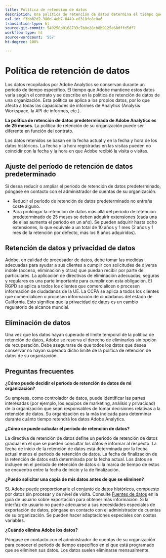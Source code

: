 ```yaml
---
title: Política de retención de datos
description: Una política de retención de datos determina el tiempo que Adobe almacena los datos.
exl-id: f3bb02d2-380d-4eb7-8449-e0318fc8c0a6
translation-type: ht
source-git-commit: 549258b0168733c7b0e28cb8b9125e68dffd5df7
workflow-type: ht
source-wordcount: '557'
ht-degree: 100%

---
```


# Política de retención de datos

Los datos recopilados por Adobe Analytics se conservan durante un período de tiempo específico. El tiempo que Adobe mantiene estos datos varía según el contrato y se describe en la política de retención de datos de una organización. Esta política se aplica a los propios datos, por lo que afecta a todas las capacidades de informes de Analytics (Analysis Workspace, la API de informes, etc.).

**La política de retención de datos predeterminada de Adobe Analytics es de 25 meses.** La política de retención de su organización puede ser diferente en función del contrato.

Los datos retenidos se basan en la fecha actual y en la fecha y hora de los datos históricos. La fecha y la hora registradas en las visitas pueden no coincidir con la fecha y la hora en que Adobe recibió la visita o visitas.

## Ajuste del período de retención de datos predeterminado

Si desea reducir o ampliar el período de retención de datos predeterminado, póngase en contacto con el administrador de cuentas de su organización.

* Reducir el período de retención de datos predeterminado no entraña coste alguno.
* Para prolongar la retención de datos más allá del período de retención predeterminado de 25 meses se deben adquirir extensiones (cada una de ellas aumenta el período en un año). Se pueden adquirir hasta ocho extensiones, lo que equivale a un total de 10 años y 1 mes (2 años y 1 mes de la retención por defecto, más los 8 años adquiridos).

## Retención de datos y privacidad de datos

Adobe, en calidad de procesador de datos, debe tomar las medidas adecuadas para ayudar a sus clientes a cumplir con solicitudes de diversa índole (acceso, eliminación y otras) que puedan recibir por parte de particulares. La aplicación de directivas de eliminación adecuadas, seguras y regulares es una parte importante para cumplir con esta obligación. El RGPD se aplica a todos los clientes que comercialicen o procesen información de ciudadanos de la UE. La CCPA se aplica a todos los clientes que comercialicen o procesen información de ciudadanos del estado de California. Esto significa que la privacidad de datos es un cambio regulatorio de alcance mundial.

## Eliminación de datos

Una vez que los datos hayan superado el límite temporal de la política de retención de datos, Adobe se reserva el derecho de eliminarlos sin opción de recuperación. Debe asegurarse de que todos los datos que desea conservar no hayan superado dicho límite de la política de retención de datos de su organización.

## Preguntas frecuentes

**¿Cómo puedo decidir el período de retención de datos de mi organización?**

Su empresa, como controlador de datos, puede identificar las partes interesadas (por ejemplo, los equipos de marketing, análisis y privacidad) de la organización que sean responsables de tomar decisiones relativas a la retención de datos. Su organización es la más indicada para determinar durante cuánto tiempo retendrá los datos Adobe Analytics.

**¿Cómo se puede calcular el período de retención de datos?**

La directiva de retención de datos define un período de retención de datos gradual en el que se pueden consultar los datos e informar al respecto. La fecha de inicio de la retención de datos está determinada por la fecha actual menos el período de retención de datos. La fecha de finalización de la retención de datos está determinada por la fecha actual. Los datos se incluyen en el período de retención de datos si la marca de tiempo de estos se encuentra entre la fecha de inicio y la de finalización.

**¿Puedo solicitar una copia de mis datos antes de que se eliminen?**

Sí. Adobe puede proporcionarle el conjunto de datos históricos, compuesto por datos sin procesar y de nivel de visita. Consulte [Fuentes de datos](/help/export/analytics-data-feed/data-feed-overview.md) en la guía de usuario sobre exportación para obtener más información. Si la interfaz de usuario no puede adecuarse a sus necesidades especiales de exportación de datos, póngase en contacto con el administrador de cuentas de su organización. Se pueden hacer adaptaciones especiales con costes variables.

**¿Cuándo elimina Adobe los datos?**

Póngase en contacto con el administrador de cuentas de su organización para conocer el período de tiempo específico en el que está programado que se eliminen sus datos. Los datos suelen eliminarse mensualmente.
